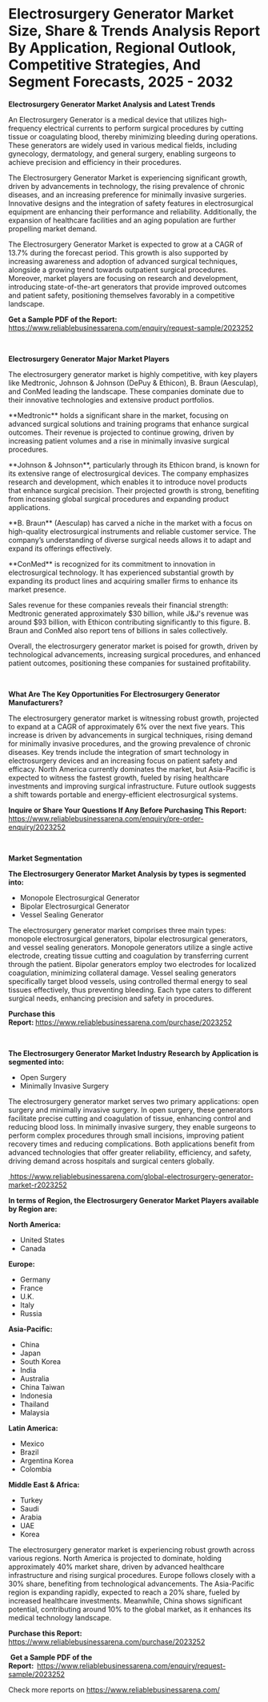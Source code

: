 <p><h1>Electrosurgery Generator Market Size, Share & Trends Analysis Report By Application, Regional Outlook, Competitive Strategies, And Segment Forecasts, 2025 - 2032</h1></p><p><strong>Electrosurgery Generator Market Analysis and Latest Trends</strong></p>
<p><p>An Electrosurgery Generator is a medical device that utilizes high-frequency electrical currents to perform surgical procedures by cutting tissue or coagulating blood, thereby minimizing bleeding during operations. These generators are widely used in various medical fields, including gynecology, dermatology, and general surgery, enabling surgeons to achieve precision and efficiency in their procedures.</p><p>The Electrosurgery Generator Market is experiencing significant growth, driven by advancements in technology, the rising prevalence of chronic diseases, and an increasing preference for minimally invasive surgeries. Innovative designs and the integration of safety features in electrosurgical equipment are enhancing their performance and reliability. Additionally, the expansion of healthcare facilities and an aging population are further propelling market demand.</p><p>The Electrosurgery Generator Market is expected to grow at a CAGR of 13.7% during the forecast period. This growth is also supported by increasing awareness and adoption of advanced surgical techniques, alongside a growing trend towards outpatient surgical procedures. Moreover, market players are focusing on research and development, introducing state-of-the-art generators that provide improved outcomes and patient safety, positioning themselves favorably in a competitive landscape.</p></p>
<p><strong>Get a Sample PDF of the Report:&nbsp;</strong> <a href="https://www.reliablebusinessarena.com/enquiry/request-sample/2023252?utm_campaign=2112&utm_medium=2&utm_source=Github&utm_content=ia&utm_term=29032025&utm_id=electrosurgery-generator">https://www.reliablebusinessarena.com/enquiry/request-sample/2023252</a></p>
<p>&nbsp;</p>
<p><strong>Electrosurgery Generator Major Market Players</strong></p>
<p><p>The electrosurgery generator market is highly competitive, with key players like Medtronic, Johnson & Johnson (DePuy & Ethicon), B. Braun (Aesculap), and ConMed leading the landscape. These companies dominate due to their innovative technologies and extensive product portfolios. </p><p>**Medtronic** holds a significant share in the market, focusing on advanced surgical solutions and training programs that enhance surgical outcomes. Their revenue is projected to continue growing, driven by increasing patient volumes and a rise in minimally invasive surgical procedures.</p><p>**Johnson & Johnson**, particularly through its Ethicon brand, is known for its extensive range of electrosurgical devices. The company emphasizes research and development, which enables it to introduce novel products that enhance surgical precision. Their projected growth is strong, benefiting from increasing global surgical procedures and expanding product applications.</p><p>**B. Braun** (Aesculap) has carved a niche in the market with a focus on high-quality electrosurgical instruments and reliable customer service. The company’s understanding of diverse surgical needs allows it to adapt and expand its offerings effectively.</p><p>**ConMed** is recognized for its commitment to innovation in electrosurgical technology. It has experienced substantial growth by expanding its product lines and acquiring smaller firms to enhance its market presence. </p><p>Sales revenue for these companies reveals their financial strength: Medtronic generated approximately $30 billion, while J&J's revenue was around $93 billion, with Ethicon contributing significantly to this figure. B. Braun and ConMed also report tens of billions in sales collectively.</p><p>Overall, the electrosurgery generator market is poised for growth, driven by technological advancements, increasing surgical procedures, and enhanced patient outcomes, positioning these companies for sustained profitability.</p></p>
<p>&nbsp;</p>
<p><strong>What Are The Key Opportunities For Electrosurgery Generator Manufacturers?</strong></p>
<p><p>The electrosurgery generator market is witnessing robust growth, projected to expand at a CAGR of approximately 6% over the next five years. This increase is driven by advancements in surgical techniques, rising demand for minimally invasive procedures, and the growing prevalence of chronic diseases. Key trends include the integration of smart technology in electrosurgery devices and an increasing focus on patient safety and efficacy. North America currently dominates the market, but Asia-Pacific is expected to witness the fastest growth, fueled by rising healthcare investments and improving surgical infrastructure. Future outlook suggests a shift towards portable and energy-efficient electrosurgical systems.</p></p>
<p><strong>Inquire or Share Your Questions If Any Before Purchasing This Report:</strong> <a href="https://www.reliablebusinessarena.com/enquiry/pre-order-enquiry/2023252?utm_campaign=2112&utm_medium=2&utm_source=Github&utm_content=ia&utm_term=29032025&utm_id=electrosurgery-generator">https://www.reliablebusinessarena.com/enquiry/pre-order-enquiry/2023252</a></p>
<p>&nbsp;</p>
<p><strong>Market Segmentation</strong></p>
<p><strong>The Electrosurgery Generator Market Analysis by types is segmented into:</strong></p>
<p><ul><li>Monopole Electrosurgical Generator</li><li>Bipolar Electrosurgical Generator</li><li>Vessel Sealing Generator</li></ul></p>
<p><p>The electrosurgery generator market comprises three main types: monopole electrosurgical generators, bipolar electrosurgical generators, and vessel sealing generators. Monopole generators utilize a single active electrode, creating tissue cutting and coagulation by transferring current through the patient. Bipolar generators employ two electrodes for localized coagulation, minimizing collateral damage. Vessel sealing generators specifically target blood vessels, using controlled thermal energy to seal tissues effectively, thus preventing bleeding. Each type caters to different surgical needs, enhancing precision and safety in procedures.</p></p>
<p><strong>Purchase this Report:&nbsp;</strong><a href="https://www.reliablebusinessarena.com/purchase/2023252?utm_campaign=2112&utm_medium=2&utm_source=Github&utm_content=ia&utm_term=29032025&utm_id=electrosurgery-generator">https://www.reliablebusinessarena.com/purchase/2023252</a></p>
<p>&nbsp;</p>
<p><strong>The Electrosurgery Generator Market Industry Research by Application is segmented into:</strong></p>
<p><ul><li>Open Surgery</li><li>Minimally Invasive Surgery</li></ul></p>
<p><p>The electrosurgery generator market serves two primary applications: open surgery and minimally invasive surgery. In open surgery, these generators facilitate precise cutting and coagulation of tissue, enhancing control and reducing blood loss. In minimally invasive surgery, they enable surgeons to perform complex procedures through small incisions, improving patient recovery times and reducing complications. Both applications benefit from advanced technologies that offer greater reliability, efficiency, and safety, driving demand across hospitals and surgical centers globally.</p></p>
<p><a href="https://www.reliablebusinessarena.com/global-electrosurgery-generator-market-r2023252?utm_campaign=2112&utm_medium=2&utm_source=Github&utm_content=ia&utm_term=29032025&utm_id=electrosurgery-generator">&nbsp;https://www.reliablebusinessarena.com/global-electrosurgery-generator-market-r2023252</a></p>
<p><strong>In terms of Region, the Electrosurgery Generator Market Players available by Region are:</strong></p>
<p>
    <p> <strong> North America: </strong>
        <ul>
            <li>United States</li>
            <li>Canada</li>
        </ul>
        </p> 
    <p> <strong> Europe: </strong>
        <ul>
            <li>Germany</li>
            <li>France</li>
            <li>U.K.</li>
            <li>Italy</li>
            <li>Russia</li>
        </ul>
        </p> 
    <p> <strong> Asia-Pacific: </strong>
        <ul>
            <li>China</li>
            <li>Japan</li>
            <li>South Korea</li>
            <li>India</li>
            <li>Australia</li>
            <li>China Taiwan</li>
            <li>Indonesia</li>
            <li>Thailand</li>
            <li>Malaysia</li>
        </ul>
        </p> 
    <p> <strong> Latin America: </strong>
        <ul>
            <li>Mexico</li>
            <li>Brazil</li>
            <li>Argentina Korea</li>
            <li>Colombia</li>
        </ul>
        </p> 
    <p> <strong> Middle East & Africa: </strong>
        <ul>
            <li>Turkey</li>
            <li>Saudi</li>
            <li>Arabia</li>
            <li>UAE</li>
            <li>Korea</li>
        </ul>
    </p>
    </p>
<p><p>The electrosurgery generator market is experiencing robust growth across various regions. North America is projected to dominate, holding approximately 40% market share, driven by advanced healthcare infrastructure and rising surgical procedures. Europe follows closely with a 30% share, benefiting from technological advancements. The Asia-Pacific region is expanding rapidly, expected to reach a 20% share, fueled by increased healthcare investments. Meanwhile, China shows significant potential, contributing around 10% to the global market, as it enhances its medical technology landscape.</p></p>
<p><strong>Purchase this Report: </strong><a href="https://www.reliablebusinessarena.com/purchase/2023252?utm_campaign=2112&utm_medium=2&utm_source=Github&utm_content=ia&utm_term=29032025&utm_id=electrosurgery-generator">https://www.reliablebusinessarena.com/purchase/2023252</a></p>
<p>&nbsp;<strong>Get a Sample PDF of the Report:&nbsp;&nbsp;</strong><a href="https://www.reliablebusinessarena.com/enquiry/request-sample/2023252?utm_campaign=2112&utm_medium=2&utm_source=Github&utm_content=ia&utm_term=29032025&utm_id=electrosurgery-generator">https://www.reliablebusinessarena.com/enquiry/request-sample/2023252</a></p>
<p><strong></strong></p>
<p>Check more reports on <a href="https://www.reliablebusinessarena.com/?utm_campaign=2112&utm_medium=2&utm_source=Github&utm_content=ia&utm_term=29032025&utm_id=electrosurgery-generator">https://www.reliablebusinessarena.com/</a></p>
